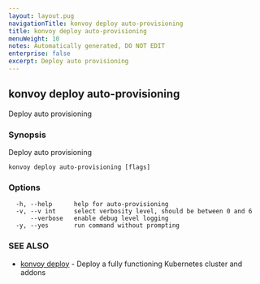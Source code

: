 ```yaml
---
layout: layout.pug
navigationTitle: konvoy deploy auto-provisioning
title: konvoy deploy auto-provisioning
menuWeight: 10
notes: Automatically generated, DO NOT EDIT
enterprise: false
excerpt: Deploy auto provisioning
---
```


## konvoy deploy auto-provisioning

Deploy auto provisioning

### Synopsis

Deploy auto provisioning

```
konvoy deploy auto-provisioning [flags]
```

### Options

```
  -h, --help      help for auto-provisioning
  -v, --v int     select verbosity level, should be between 0 and 6
      --verbose   enable debug level logging
  -y, --yes       run command without prompting
```

### SEE ALSO

* [konvoy deploy](../)	 - Deploy a fully functioning Kubernetes cluster and addons

